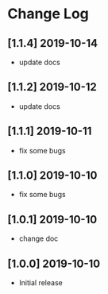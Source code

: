# Change Log

## [1.1.4] 2019-10-14

- update docs

## [1.1.2] 2019-10-12

- update docs

## [1.1.1] 2019-10-11

- fix some bugs

## [1.1.0] 2019-10-10

- fix some bugs

## [1.0.1] 2019-10-10

- change doc

## [1.0.0] 2019-10-10

- Initial release